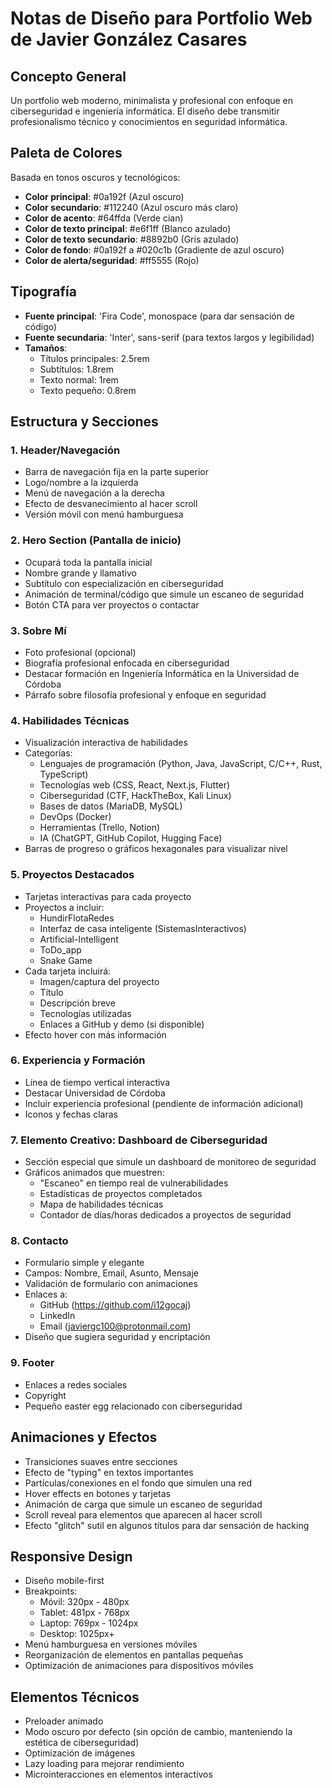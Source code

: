 # Notas de Diseño para Portfolio Web de Javier González Casares

## Concepto General
Un portfolio web moderno, minimalista y profesional con enfoque en ciberseguridad e ingeniería informática. El diseño debe transmitir profesionalismo técnico y conocimientos en seguridad informática.

## Paleta de Colores
Basada en tonos oscuros y tecnológicos:
- **Color principal**: #0a192f (Azul oscuro)
- **Color secundario**: #112240 (Azul oscuro más claro)
- **Color de acento**: #64ffda (Verde cian)
- **Color de texto principal**: #e6f1ff (Blanco azulado)
- **Color de texto secundario**: #8892b0 (Gris azulado)
- **Color de fondo**: #0a192f a #020c1b (Gradiente de azul oscuro)
- **Color de alerta/seguridad**: #ff5555 (Rojo)

## Tipografía
- **Fuente principal**: 'Fira Code', monospace (para dar sensación de código)
- **Fuente secundaria**: 'Inter', sans-serif (para textos largos y legibilidad)
- **Tamaños**:
  - Títulos principales: 2.5rem
  - Subtítulos: 1.8rem
  - Texto normal: 1rem
  - Texto pequeño: 0.8rem

## Estructura y Secciones

### 1. Header/Navegación
- Barra de navegación fija en la parte superior
- Logo/nombre a la izquierda
- Menú de navegación a la derecha
- Efecto de desvanecimiento al hacer scroll
- Versión móvil con menú hamburguesa

### 2. Hero Section (Pantalla de inicio)
- Ocupará toda la pantalla inicial
- Nombre grande y llamativo
- Subtítulo con especialización en ciberseguridad
- Animación de terminal/código que simule un escaneo de seguridad
- Botón CTA para ver proyectos o contactar

### 3. Sobre Mí
- Foto profesional (opcional)
- Biografía profesional enfocada en ciberseguridad
- Destacar formación en Ingeniería Informática en la Universidad de Córdoba
- Párrafo sobre filosofía profesional y enfoque en seguridad

### 4. Habilidades Técnicas
- Visualización interactiva de habilidades
- Categorías:
  - Lenguajes de programación (Python, Java, JavaScript, C/C++, Rust, TypeScript)
  - Tecnologías web (CSS, React, Next.js, Flutter)
  - Ciberseguridad (CTF, HackTheBox, Kali Linux)
  - Bases de datos (MariaDB, MySQL)
  - DevOps (Docker)
  - Herramientas (Trello, Notion)
  - IA (ChatGPT, GitHub Copilot, Hugging Face)
- Barras de progreso o gráficos hexagonales para visualizar nivel

### 5. Proyectos Destacados
- Tarjetas interactivas para cada proyecto
- Proyectos a incluir:
  - HundirFlotaRedes
  - Interfaz de casa inteligente (SistemasInteractivos)
  - Artificial-Intelligent
  - ToDo_app
  - Snake Game
- Cada tarjeta incluirá:
  - Imagen/captura del proyecto
  - Título
  - Descripción breve
  - Tecnologías utilizadas
  - Enlaces a GitHub y demo (si disponible)
- Efecto hover con más información

### 6. Experiencia y Formación
- Línea de tiempo vertical interactiva
- Destacar Universidad de Córdoba
- Incluir experiencia profesional (pendiente de información adicional)
- Iconos y fechas claras

### 7. Elemento Creativo: Dashboard de Ciberseguridad
- Sección especial que simule un dashboard de monitoreo de seguridad
- Gráficos animados que muestren:
  - "Escaneo" en tiempo real de vulnerabilidades
  - Estadísticas de proyectos completados
  - Mapa de habilidades técnicas
  - Contador de días/horas dedicados a proyectos de seguridad

### 8. Contacto
- Formulario simple y elegante
- Campos: Nombre, Email, Asunto, Mensaje
- Validación de formulario con animaciones
- Enlaces a:
  - GitHub (https://github.com/i12gocaj)
  - LinkedIn
  - Email (javiergc100@protonmail.com)
- Diseño que sugiera seguridad y encriptación

### 9. Footer
- Enlaces a redes sociales
- Copyright
- Pequeño easter egg relacionado con ciberseguridad

## Animaciones y Efectos
- Transiciones suaves entre secciones
- Efecto de "typing" en textos importantes
- Partículas/conexiones en el fondo que simulen una red
- Hover effects en botones y tarjetas
- Animación de carga que simule un escaneo de seguridad
- Scroll reveal para elementos que aparecen al hacer scroll
- Efecto "glitch" sutil en algunos títulos para dar sensación de hacking

## Responsive Design
- Diseño mobile-first
- Breakpoints:
  - Móvil: 320px - 480px
  - Tablet: 481px - 768px
  - Laptop: 769px - 1024px
  - Desktop: 1025px+
- Menú hamburguesa en versiones móviles
- Reorganización de elementos en pantallas pequeñas
- Optimización de animaciones para dispositivos móviles

## Elementos Técnicos
- Preloader animado
- Modo oscuro por defecto (sin opción de cambio, manteniendo la estética de ciberseguridad)
- Optimización de imágenes
- Lazy loading para mejorar rendimiento
- Microinteracciones en elementos interactivos
